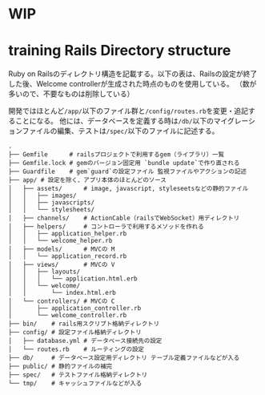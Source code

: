 # WIP


# training Rails Directory structure

Ruby on Railsのディレクトリ構造を記載する。以下の表は、Railsの設定が終了した後、Welcome controllerが生成された時点のものを使用している。
（数が多いので、不要なものは削除している）

開発ではほとんど`/app/`以下のファイル群と`/config/routes.rb`を変更・追記することになる。
他には、データベースを定義する時は`/db/`以下のマイグレーションファイルの編集、テストは`/spec/`以下のファイルに記述する。

```
.
├── Gemfile      # railsプロジェクトで利用するgem（ライブラリ）一覧
├── Gemfile.lock # gemのバージョン固定用 `bundle update`で作り直される
├── Guardfile    # gem`guard`の設定ファイル 監視ファイルやアクションの記述
├── app/ # 設定を除く、アプリ本体のほとんどのソース
│   ├── assets/      # image, javascript, styleseetsなどの静的ファイル
│   │   ├── images/
│   │   ├── javascripts/
│   │   └── stylesheets/
│   ├── channels/    # ActionCable（railsでWebSocket）用ディレクトリ
│   ├── helpers/     # コントローラで利用するメソッドを作れる
│   │   ├── application_helper.rb
│   │   └── welcome_helper.rb
│   ├── models/      # MVCの M
│   │   └── application_record.rb
│   ├── views/       # MVCの V
│   │   ├── layouts/
│   │   │   └── application.html.erb
│   │   └── welcome/
│   │       └── index.html.erb
│   └── controllers/ # MVCの C
│       ├── application_controller.rb
│       └── welcome_controller.rb
├── bin/    # rails用スクリプト格納ディレクトリ
├── config/ # 設定ファイル格納ディレクトリ
│   ├── database.yml # データベース接続先の設定
│   └── routes.rb    # ルーティングの設定
├── db/     # データベース設定用ディレクトリ テーブル定義ファイルなどが入る
├── public/ # 静的ファイルの補完
├── spec/   # テストファイル格納ディレクトリ
└── tmp/    # キャッシュファイルなどが入る
```